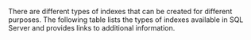 There are different types of indexes that can be created for different purposes. 
The following table lists the types of indexes available in SQL Server and provides links to additional information.
